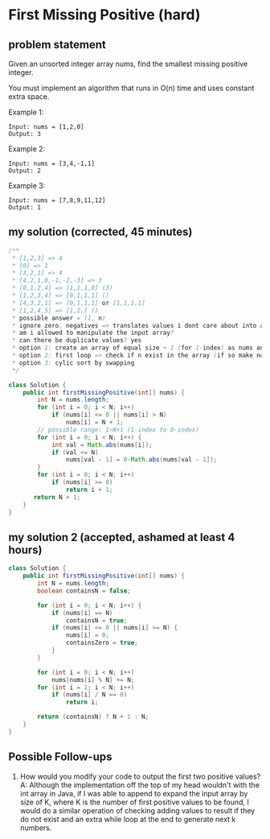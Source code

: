 # First Missing Positive (hard)

## problem statement

Given an unsorted integer array nums, find the smallest missing positive integer.

You must implement an algorithm that runs in O(n) time and uses constant extra space.



Example 1:

```
Input: nums = [1,2,0]
Output: 3
```

Example 2:

```
Input: nums = [3,4,-1,1]
Output: 2
```

Example 3:

```
Input: nums = [7,8,9,11,12]
Output: 1
```

## my solution (corrected, 45 minutes)

```java
/**
 * [1,2,3] => 4
 * [0] => 1
 * [3,2,1] => 4
 * [4,2,1,0,-1,-2,-3] => 3
 * [0,1,2,4] => [1,1,1,0] (3)
 * [1,2,3,4] => [0,1,1,1] ()
 * [4,3,2,1] => [0,1,1,1] or [1,1,1,1]
 * [1,2,4,5] => [1,2,] ()
 * possible answer = (1, n)
 * ignore zero, negatives => translates values i dont care about into a zero
 * am i allowed to manipulate the input array?
 * can there be duplicate values? yes
 * option 1: create an array of equal size + 1 (for 1-index) as nums and check if each number exist and increment count then iterate the copied array to check if the number exist, if not return that number
 * option 2: first loop => check if n exist in the array (if so make note) second loop => manipulate the input array by translate the invalid values to zero (not positive or greater than n). third loop => for each number translate to frequency map in the array. fourth loop => iterate the frequency array to check if any of the index beside 0 is not 0, if so return i
 * option 3: cylic sort by swapping
 */

class Solution {
    public int firstMissingPositive(int[] nums) {
        int N = nums.length;
        for (int i = 0; i < N; i++)
            if (nums[i] <= 0 || nums[i] > N)
                nums[i] = N + 1;
        // possible range: 1~N+1 (1-index to 0-index)
        for (int i = 0; i < N; i++) {
            int val = Math.abs(nums[i]);
            if (val <= N)
                nums[val - 1] = 0-Math.abs(nums[val - 1]);
        }
        for (int i = 0; i < N; i++)
            if (nums[i] >= 0)
                return i + 1;
       return N + 1;
    }
}
```

## my solution 2 (accepted, ashamed at least 4 hours)

```java
class Solution {
    public int firstMissingPositive(int[] nums) {
        int N = nums.length;
        boolean containsN = false;

        for (int i = 0; i < N; i++) {
            if (nums[i] == N)
                containsN = true;
            if (nums[i] <= 0 || nums[i] >= N) {
                nums[i] = 0;
                containsZero = true;
            }
        }

        for (int i = 0; i < N; i++)
            nums[nums[i] % N] += N;
        for (int i = 1; i < N; i++)
            if (nums[i] / N == 0)
                return i;

        return (containsN) ? N + 1 : N;
    }
}
```

## Possible Follow-ups

1. How would you modify your code to output the first two positive values?
A: Although the implementation off the top of my head wouldn't with the int array in Java, if I was able to append to expand the input array by size of K, where K is the number of first positive values to be found, I would do a similar operation of checking adding values to result if they do not exist and an extra while loop at the end to generate next k numbers.
